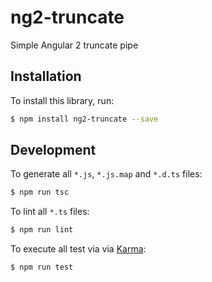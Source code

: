 # ng2-truncate

Simple Angular 2 truncate pipe

## Installation

To install this library, run:

```bash
$ npm install ng2-truncate --save
```

## Development

To generate all `*.js`, `*.js.map` and `*.d.ts` files:

```bash
$ npm run tsc
```

To lint all `*.ts` files:

```bash
$ npm run lint
```

To execute all test via via [Karma](https://karma-runner.github.io):

```bash
$ npm run test
```
